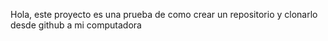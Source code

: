 Hola, este proyecto es una prueba de como crear un repositorio y clonarlo desde github a mi computadora
